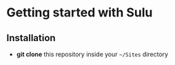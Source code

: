 # Getting started with Sulu
## Installation
- **git clone** this repository inside your `~/Sites` directory
